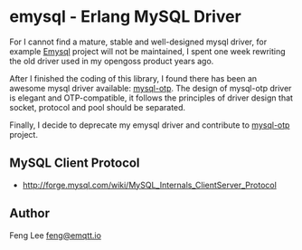 
# emysql - Erlang MySQL Driver

For I cannot find a mature, stable and well-designed mysql driver, for example [Emysql](https://github.com/Eonblast/Emysql/) project will not be maintained, I spent one week rewriting the old driver used in my opengoss product years ago.

After I finished the coding of this library, I found there has been an awesome mysql driver available: [mysql-otp](https://github.com/mysql-otp/mysql-otp). The design of mysql-otp driver is elegant and OTP-compatible, it follows the principles of driver design that socket, protocol and pool should be separated.

Finally, I decide to deprecate my emysql driver and contribute to [mysql-otp](https://github.com/mysql-otp/mysql-otp) project.


## MySQL Client Protocol

* http://forge.mysql.com/wiki/MySQL_Internals_ClientServer_Protocol

## Author

Feng Lee <feng@emqtt.io>
